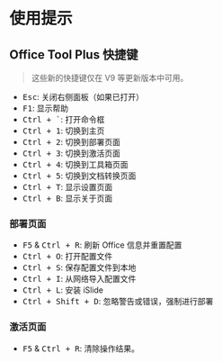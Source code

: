 # 使用提示

## Office Tool Plus 快捷键

> 这些新的快捷键仅在 V9 等更新版本中可用。

- <kbd>Esc</kbd>: 关闭右侧面板（如果已打开）
- <kbd>F1</kbd>: 显示帮助
- <kbd>Ctrl + `</kbd>: 打开命令框
- <kbd>Ctrl + 1</kbd>: 切换到主页
- <kbd>Ctrl + 2</kbd>: 切换到部署页面
- <kbd>Ctrl + 3</kbd>: 切换到激活页面
- <kbd>Ctrl + 4</kbd>: 切换到工具箱页面
- <kbd>Ctrl + 5</kbd>: 切换到文档转换页面
- <kbd>Ctrl + T</kbd>: 显示设置页面
- <kbd>Ctrl + B</kbd>: 显示关于页面

### 部署页面

- <kbd>F5</kbd> & <kbd>Ctrl + R</kbd>: 刷新 Office 信息并重置配置
- <kbd>Ctrl + O</kbd>: 打开配置文件
- <kbd>Ctrl + S</kbd>: 保存配置文件到本地
- <kbd>Ctrl + I</kbd>: 从网络导入配置文件
- <kbd>Ctrl + L</kbd>: 安装 iSlide
- <kbd>Ctrl + Shift + D</kbd>: 忽略警告或错误，强制进行部署

### 激活页面

- <kbd>F5</kbd> & <kbd>Ctrl + R</kbd>: 清除操作结果。
